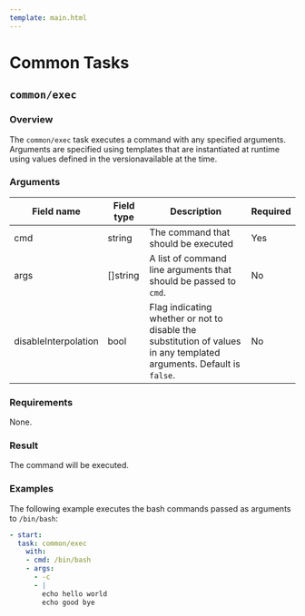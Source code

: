 ```yaml
---
template: main.html
---
```


# Common Tasks

## `common/exec`

### Overview

The `common/exec` task executes a command with any specified arguments. Arguments are specified using templates that are instantiated at runtime using values defined in the versionavailable at the time.

### Arguments

| Field name | Field type | Description | Required |
| ----- | ---- | ----------- | -------- |
| cmd | string | The command that should be executed | Yes |
| args | []string | A list of command line arguments that should be passed to `cmd`. | No |
| disableInterpolation | bool | Flag indicating whether or not to disable the substitution of values in any templated arguments. Default is `false`. | No |

### Requirements

None.

### Result

The command will be executed.

### Examples

The following example executes the bash commands passed as arguments to `/bin/bash`:

```yaml
- start:
  task: common/exec
    with:
    - cmd: /bin/bash
    - args:
      - -c
      - |
        echo hello world
        echo good bye
```
